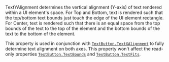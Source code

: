 TextYAlignment determines the vertical alignment (Y-axis) of text rendered
within a UI element's space. For Top and Bottom, text is rendered such
that the top/bottom text bounds just touch the edge of the UI element
rectangle. For Center, text is rendered such that there is an equal space
from the top bounds of the text to the top of the element and the bottom
bounds of the text to the bottom of the element.

This property is used in conjunction with
[`TextButton.TextXAlignment`](https://create.roblox.com/docs/reference/engine/classes/TextButton#TextXAlignment) to fully determine text alignment on
both axes. This property won't affect the read-only properties
[`TextButton.TextBounds`](https://create.roblox.com/docs/reference/engine/classes/TextButton#TextBounds) and [`TextButton.TextFits`](https://create.roblox.com/docs/reference/engine/classes/TextButton#TextFits).